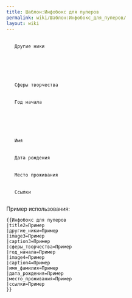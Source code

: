 ```yaml
---
title: Шаблон:Инфобокс для пуперов
permalink: wiki/Шаблон:Инфобокс_для_пуперов/
layout: wiki
---
```


<infobox>

<title source="title2">
<default>
</default>
</title>

` `<data source="другие_ники">  
`   `<label>`Другие ники`</label>  
` `</data>  
` `<image source="image3">  
`   `

<caption source="caption1"/>

` `</image>  
` `<data source="сферы_творчества">  
`   `<label>`Сферы творчества`</label>  
` `</data>  
` `<data source="год_начала">  
`   `<label>`Год начала`</label>  
` `</data>  
` `<image source="image4">  
`   `

<caption source="caption2"/>

` `</image>  
` `<data source="имя_фамилия">  
`   `<label>`Имя`</label>  
` `</data>  
` `<data source="дата_рождения">  
`   `<label>`Дата рождения`</label>  
` `</data>  
` `<data source="место_проживания">  
`   `<label>`Место проживания`</label>  
` `</data>  
` `<data source="ссылки">  
`   `<label>`Ссылки`</label>  
` `</data>

</infobox> <noinclude> Пример использования:

    {{Инфобокс для пуперов
    |title2=Пример
    |другие_ники=Пример
    |image3=Пример
    |caption3=Пример
    |сферы_творчества=Пример
    |год_начала=Пример
    |image4=Пример
    |caption4=Пример
    |имя_фамилия=Пример
    |дата_рождения=Пример
    |место_проживания=Пример
    |ссылки=Пример
    }}

</noinclude>
